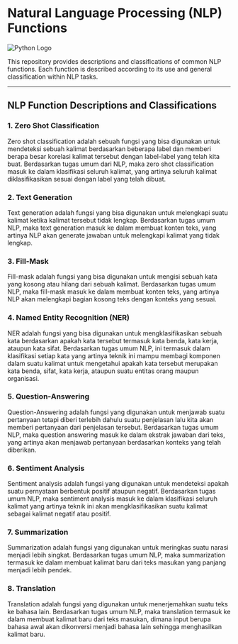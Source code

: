 # Natural Language Processing (NLP) Functions

![Python Logo](https://img.shields.io/badge/Python-3776AB?style=for-the-badge&logo=python&logoColor=white)

This repository provides descriptions and classifications of common NLP functions. Each function is described according to its use and general classification within NLP tasks.

---

## NLP Function Descriptions and Classifications

### 1. Zero Shot Classification
Zero shot classification adalah sebuah fungsi yang bisa digunakan untuk mendeteksi sebuah kalimat berdasarkan beberapa label dan memberi berapa besar korelasi kalimat tersebut dengan label-label yang telah kita buat. Berdasarkan tugas umum dari NLP, maka zero shot classification masuk ke dalam klasifikasi seluruh kalimat, yang artinya seluruh kalimat diklasifikasikan sesuai dengan label yang telah dibuat.

### 2. Text Generation
Text generation adalah fungsi yang bisa digunakan untuk melengkapi suatu kalimat ketika kalimat tersebut tidak lengkap. Berdasarkan tugas umum NLP, maka text generation masuk ke dalam membuat konten teks, yang artinya NLP akan generate jawaban untuk melengkapi kalimat yang tidak lengkap.

### 3. Fill-Mask
Fill-mask adalah fungsi yang bisa digunakan untuk mengisi sebuah kata yang kosong atau hilang dari sebuah kalimat. Berdasarkan tugas umum NLP, maka fill-mask masuk ke dalam membuat konten teks, yang artinya NLP akan melengkapi bagian kosong teks dengan konteks yang sesuai.

### 4. Named Entity Recognition (NER)
NER adalah fungsi yang bisa digunakan untuk mengklasifikasikan sebuah kata berdasarkan apakah kata tersebut termasuk kata benda, kata kerja, ataupun kata sifat. Berdasarkan tugas umum NLP, ini termasuk dalam klasifikasi setiap kata yang artinya teknik ini mampu membagi komponen dalam suatu kalimat untuk mengetahui apakah kata tersebut merupakan kata benda, sifat, kata kerja, ataupun suatu entitas orang maupun organisasi.

### 5. Question-Answering
Question-Answering adalah fungsi yang digunakan untuk menjawab suatu pertanyaan tetapi diberi terlebih dahulu suatu penjelasan lalu kita akan memberi pertanyaan dari penjelasan tersebut. Berdasarkan tugas umum NLP, maka question answering masuk ke dalam ekstrak jawaban dari teks, yang artinya akan menjawab pertanyaan berdasarkan konteks yang telah diberikan.

### 6. Sentiment Analysis
Sentiment analysis adalah fungsi yang digunakan untuk mendeteksi apakah suatu pernyataan berbentuk positif ataupun negatif. Berdasarkan tugas umum NLP, maka sentiment analysis masuk ke dalam klasifikasi seluruh kalimat yang artinya teknik ini akan mengklasifikasikan suatu kalimat sebagai kalimat negatif atau positif.

### 7. Summarization
Summarization adalah fungsi yang digunakan untuk meringkas suatu narasi menjadi lebih singkat. Berdasarkan tugas umum NLP, maka summarization termasuk ke dalam membuat kalimat baru dari teks masukan yang panjang menjadi lebih pendek.

### 8. Translation
Translation adalah fungsi yang digunakan untuk menerjemahkan suatu teks ke bahasa lain. Berdasarkan tugas umum NLP, maka translation termasuk ke dalam membuat kalimat baru dari teks masukan, dimana input berupa bahasa awal akan dikonversi menjadi bahasa lain sehingga menghasilkan kalimat baru.

